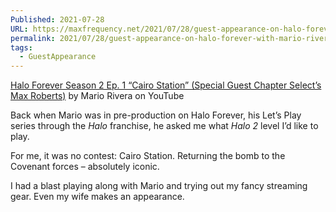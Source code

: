 ```yaml
---
Published: 2021-07-28
URL: https://maxfrequency.net/2021/07/28/guest-appearance-on-halo-forever-with-mario-rivera/
permalink: 2021/07/28/guest-appearance-on-halo-forever-with-mario-rivera/
tags:
  - GuestAppearance
---
```

[Halo Forever Season 2 Ep. 1 “Cairo Station” (Special Guest Chapter Select’s Max Roberts)](https://youtu.be/uWd1bkWsKQw) by Mario Rivera on YouTube

Back when Mario was in pre-production on Halo Forever, his Let’s Play series through the *Halo* franchise, he asked me what *Halo 2* level I’d like to play.

For me, it was no contest: Cairo Station. Returning the bomb to the Covenant forces – absolutely iconic.

I had a blast playing along with Mario and trying out my fancy streaming gear. Even my wife makes an appearance.